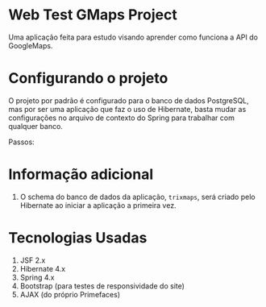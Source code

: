 Web Test GMaps Project
======================

Uma aplicação feita para estudo visando aprender como funciona a API do GoogleMaps.

Configurando o projeto
=====================

O projeto por padrão é configurado para o banco de dados PostgreSQL, mas por ser uma aplicação que faz o uso de Hibernate, basta mudar as configurações no arquivo de contexto do Spring para trabalhar com qualquer banco.

Passos:


Informação adicional
=====================

1. O schema do banco de dados da aplicação, `trixmaps`, será criado pelo Hibernate ao iniciar a aplicação a primeira vez.

Tecnologias Usadas
==============
1. JSF 2.x
2. Hibernate 4.x
3. Spring 4.x
4. Bootstrap (para testes de responsividade do site)
5. AJAX (do próprio Primefaces)
